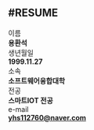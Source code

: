#RESUME
---
이름   
**용환석**   
생년월일             
**1999.11.27**   
소속   
**소프트웨어융합대학**          
전공       
**스마트IOT 전공**     
e-mail   
**yhs112760@naver.com**   
